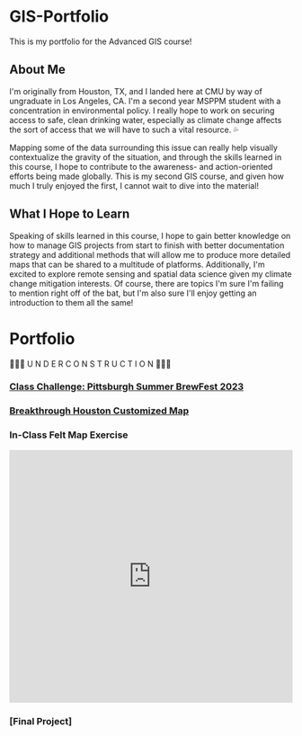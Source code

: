 # GIS-Portfolio
This is my portfolio for the Advanced GIS course!

## About Me
I'm originally from Houston, TX, and I landed here at CMU by way of ungraduate in Los Angeles, CA. I'm a second year MSPPM student with a concentration in environmental policy. I really hope to work on securing access to safe, clean drinking water, especially as climate change affects the sort of access that we will have to such a vital resource. 💦

Mapping some of the data surrounding this issue can really help visually contextualize the gravity of the situation, and through the skills learned in this course, I hope to contribute to the awareness- and action-oriented efforts being made globally. This is my second GIS course, and given how much I truly enjoyed the first, I cannot wait to dive into the material!

## What I Hope to Learn

Speaking of skills learned in this course, I hope to gain better knowledge on how to manage GIS projects from start to finish with better documentation strategy and additional methods that will allow me to produce more detailed maps that can be shared to a multitude of platforms. Additionally, I'm excited to explore remote sensing and spatial data science given my climate change mitigation interests. Of course, there are topics I'm sure I'm failing to mention right off of the bat, but I'm also sure I'll enjoy getting an introduction to them all the same! 

# Portfolio

👷🏾‍♀️ U N D E R     C O N S T R U C T I O N 👷🏾‍♀️

### [Class Challenge: Pittsburgh Summer BrewFest 2023](https://jada-johnson.github.io/gis-portfolio/summerbrew)

### [Breakthrough Houston Customized Map](https://jada-johnson.github.io/gis-portfolio/BTHmap)


### In-Class Felt Map Exercise

<iframe width="100%" height="450" frameborder="0" title="Felt Map" src="https://felt.com/embed/map/Untitled-Map-SNlJI6DFSzix9BSPKGTP22B?lat=40.438959&lon=-79.903209&zoom=12.33"></iframe> 

### [Final Project]
